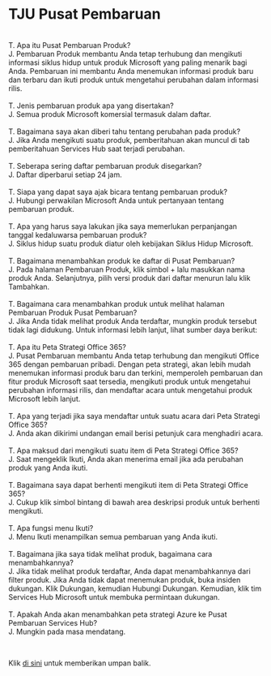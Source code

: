 <h1> TJU Pusat Pembaruan</h1>
    <br>
    T. Apa itu Pusat Pembaruan Produk?<br>
    J. Pembaruan Produk membantu Anda tetap terhubung dan mengikuti informasi siklus hidup untuk produk Microsoft yang paling menarik bagi Anda. Pembaruan ini membantu Anda menemukan informasi produk baru dan terbaru dan ikuti produk untuk mengetahui perubahan dalam informasi rilis.<br>
    <br>
    T. Jenis pembaruan produk apa yang disertakan?<br>
    J. Semua produk Microsoft komersial termasuk dalam daftar.<br>
    <br>
    T. Bagaimana saya akan diberi tahu tentang perubahan pada produk?<br>
    J. Jika Anda mengikuti suatu produk, pemberitahuan akan muncul di tab pemberitahuan Services Hub saat terjadi perubahan.<br>
    <br>
    T. Seberapa sering daftar pembaruan produk disegarkan?<br>
    J. Daftar diperbarui setiap 24 jam.<br>
    <br>
    T. Siapa yang dapat saya ajak bicara tentang pembaruan produk?<br>
    J. Hubungi perwakilan Microsoft Anda untuk pertanyaan tentang pembaruan produk.<br>
    <br>
    T. Apa yang harus saya lakukan jika saya memerlukan perpanjangan tanggal kedaluwarsa pembaruan produk?<br>
    J. Siklus hidup suatu produk diatur oleh kebijakan Siklus Hidup Microsoft.<br>
    <br>
    T. Bagaimana menambahkan produk ke daftar di Pusat Pembaruan?<br>
    J. Pada halaman Pembaruan Produk, klik simbol + lalu masukkan nama produk Anda. Selanjutnya, pilih versi produk dari daftar menurun lalu klik Tambahkan.<br>
    <br>
    T. Bagaimana cara menambahkan produk untuk melihat halaman Pembaruan Produk Pusat Pembaruan?<br>
    J. Jika Anda tidak melihat produk Anda terdaftar, mungkin produk tersebut tidak lagi didukung. Untuk informasi lebih lanjut, lihat sumber daya berikut:<br>
    <br>
    T. Apa itu Peta Strategi Office 365?<br>
    J. Pusat Pembaruan membantu Anda tetap terhubung dan mengikuti Office 365 dengan pembaruan pribadi. Dengan peta strategi, akan lebih mudah menemukan informasi produk baru dan terkini, memperoleh pembaruan dan fitur produk Microsoft saat tersedia, mengikuti produk untuk mengetahui perubahan informasi rilis, dan mendaftar acara untuk mengetahui produk Microsoft lebih lanjut.<br>
    <br>
    T. Apa yang terjadi jika saya mendaftar untuk suatu acara dari Peta Strategi Office 365?<br>
    J. Anda akan dikirimi undangan email berisi petunjuk cara menghadiri acara.<br>
    <br>
    T. Apa maksud dari mengikuti suatu item di Peta Strategi Office 365?<br>
    J. Saat mengeklik Ikuti, Anda akan menerima email jika ada perubahan produk yang Anda ikuti.<br>
    <br>
    T. Bagaimana saya dapat berhenti mengikuti item di Peta Strategi Office 365?<br>
    J. Cukup klik simbol bintang di bawah area deskripsi produk untuk berhenti mengikuti.<br>
    <br>
    T. Apa fungsi menu Ikuti?<br>
    J. Menu Ikuti menampilkan semua pembaruan yang Anda ikuti.<br>
    <br>
    T. Bagaimana jika saya tidak melihat produk, bagaimana cara menambahkannya?<br>
    J. Jika tidak melihat produk terdaftar, Anda dapat menambahkannya dari filter produk. Jika Anda tidak dapat menemukan produk, buka insiden dukungan. Klik Dukungan, kemudian Hubungi Dukungan. Kemudian, klik tim Services Hub Microsoft untuk membuka permintaan dukungan.<br>
    <br>
    T. Apakah Anda akan menambahkan peta strategi Azure ke Pusat Pembaruan Services Hub?<br>
    J. Mungkin pada masa mendatang.

<p><span><br>
      </span> </p>
Klik <a href="mailto:SHub_Feedback_RC@Microsoft.com?subject=Resource%20Center%20Feedback%3A%20%3CInsert%20feedback%20topic%3E%3E&amp;body=%3C%3Cplease%20submit%20your%20feedback%20with%20enough%20detail%20on%20the%20problem%2C%20reproduction%20steps%20and%20what%20you%20desire%20to%20happen%3E%3E" >di sini</a> untuk memberikan umpan balik.
    <div></div>